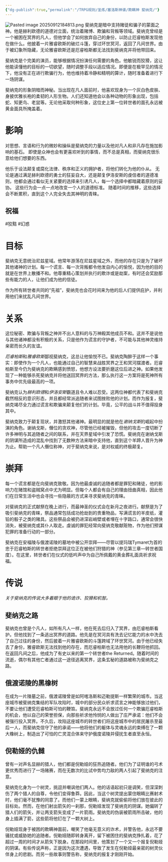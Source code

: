 ```yaml
---
{"dg-publish":true,"permalink":"/TRPG规则/圣炼/塞洛斯神谱/欺瞒神 斐纳克/"}
---
```


![Pasted image 20250912184813.png](/img/user/zz%E7%B4%A0%E6%9D%90/Pasted%20image%2020250912184813.png)
斐纳克是暗中支持赌徒和骗子的蒙面之神。他是赫利欧德的道德对立面，统治着赌博、欺骗和背叛等领域。斐纳克曾经是一个被困在冥界的凡人，但他学会了如何放弃自己的身份，以防止厄睿柏斯发现他在做什么。他披着一片雅睿欧斯的破烂斗篷，穿过环世冥河，返回了凡间世界。由于被幻象所隐藏，无论雅睿欧斯还是厄睿柏斯都无法找到斐纳克并将他带回来。

斐纳克是个完美的演员，能够根据情况扮演任何需要的角色。他敏锐而狡猾，这让他能读懂他的目标的一切欲望，随时调整手段以适应情况。即便是在极罕见的情况下，他没有正在进行欺骗行为，他也维持着冷静和精明的算计，随时准备着进行下一场阴谋。

斐纳克的形象阴暗而神秘。当出现在凡人面前时，他喜欢现身为一个灰白色皮肤、身披优雅长袍的柔韧的人形生物。人们还知道他会以各种动物的形象出现，包括蛇、知更鸟、老鼠等。无论他采取何种形象，这位史上第一位转世者的面孔永远被黄金面具所掩盖着。

# 影响
对思想、言语和行为的微妙和操纵是斐纳克的力量以及他对凡人和非凡存在施加影响的基石。 即使是众神也会有更喜欢听到的事情，而不总是真相，而斐纳克很乐意给他们想要的东西。

他乐于设法颠复或腐化法律、秩序和正义的拥护者，将他们转化为他的仆从。 无论是通过满足赫利欧德的勇士的狂妄自大，还是颠复伊洛安斯的虔信者的道德准则，他都会通过看似无关紧要的选择来引诱凡人，每一个选择中都暗藏着原则的妥协。 这些行为会一点一点地改变一个人的道德标准。 随着时间的推移，这些选择会不断累积，直到这个人完全失去其神明的青睐。
## 祝福
#狡黠 #幻惑

# 目标
斐纳克无意统治尼兹星域。他常年游荡在尼兹星域之外，而他的存在只是为了破坏其他诸神的计划。每一个谎言、每一次背叛都令他发自内心的愉悦，因为他的目的就是在世界上散播不和。他尊重精心策划并执行的欺诈或是劫案，有时还会奖励那些有能力的人，让他们成为他的信徒。

作为所有转世者共同的“先祖”，斐纳克也会花时间来为他的后人们提供庇护，并利用他们来扰乱凡间世界。

# 关系
这位秘密、欺骗与背叛之神并不出人意料的与万神殿其他成员不和。这并不是说他与其他诸神都没有积极的关系，只是他作为谎言的守护者，不可能与其他神灵维持亲密而长久的友谊。

*厄睿柏斯*和*雅睿欧斯*鄙视斐纳克，这总让他愉悦不已。斐纳克陶醉于这样一个事实：即使作为一个凡人，也能通过自己的智慧来战胜冥界之王和冥河摆渡者。厄睿柏斯至今仍为斐纳克的欺瞒感到愤怒，他想方设法要折磨这位后进之神。如果他发现了一种能够杀死斐纳克并将他送回冥界的方法，那么执行这一方案将是死神所有事务中优先级最高的一项。

斐纳克认为*赫利欧德*和*伊洛安斯*霸道且令人难以忍受。这两位神都代表了和斐纳克截然相反的意识形态，并且都经常派追随者来试图挫败他的计划。而作为报复，斐纳克竭尽全力通过谎言和欺骗来颠复他们的计划。毕竟，公平的战斗并不值得投身其中。

斐纳克致力于颠复现状，并激怒其他诸神。最明显的就是他在*谢纳戈斯*的崛起中扮演的角色。谢纳戈斯，僭位的贪欢神，尽管他已经被摧毁，但他的攻击一度切断了许多神明与其追随者之间的联系，并在天界星域中引发了恐慌。斐纳克在谢纳戈斯的阴谋所造成的混乱中找到了无数种方法来暗中支持他，直到这个羊蹄人晋升为神为止。帮助一个凡人僭位称神，对于斐纳克来说，是对权威的终极颠复。

# 崇拜
每一个谎言都是在向斐纳克致敬。因为他最虔诚的追随者都是罪犯和赌徒，他的影响力在赌馆和盗贼窝点中尤为明显。但每个人都会有自己的理由扭曲真相，因此他们在日常生活中也会寻找一些隐蔽的方式来寻求斐纳克的青睐。

对斐纳克的正式献祭在晚上进行，而最神圣的仪式会在新月之夜进行。献祭是为了吸引斐纳克的青睐，祭品通常包括成功抢劫到的贵重物品，写满谎言的羊皮纸，灌铅的骰子之类的赌具。这些祭品会被扔进深岩峭壁或者埋在十字路口，通常会很快消失，被斐纳克或其仆人取走。虔诚的罪犯经常向斐纳克敬献赃物，作为他们预谋犯罪的准备行动的一部分。

斐纳克在安福陵与俄渡诺陵的墓地中被公开崇拜——尽管以提玛瑞Tymaret为首的忠于厄睿柏斯的转世者拒绝崇拜这位正在被他们狩猎的神（参见第三章—转世者国度）。在这里，转世者们在仪式的低吟声中为自己所佩戴的黄金葬礼面具祈求祝福。

# 传说
*关于斐纳克的传说大多着眼于他的诡诈、狡猾和机智。*

## 斐纳克之路
斐纳克也曾是个凡人，如所有凡人一样，他在死去后归入了冥界，由厄睿柏斯看护。但他找到了一条逃出冥界的道路。他先是在冥河具有洗去记忆能力的水中洗去了自己过往的身份，然后披着一片雅睿欧斯的斗篷跨域了环世冥河。由于他已经失去了身份，雅睿欧斯无法找到他的存在，而厄睿柏斯也无法用他的长鞭将他抓回。在返回凡间之后，他成为了有史以来的第一个转世者the Returned。随着时间的流逝，偶尔有其他亡者通过这一途径逃离冥界，这条玄秘的道路被称为斐纳克之路。

## 俄渡诺陵的黑橡树
在成为一片陵墓之前，俄渡诺陵曾是如阿喀洛斯和迈勒提斯一样繁荣的城市。当这座城市被斐纳克集结的军队攻陷时，城中的部分民众祈求谎言之神能够放过他们，不要让他们遭受厄睿柏斯可怕的鞭笞。斐纳克永远不会放过任何一个欺骗厄睿柏斯的机会，他以自己的荣誉担保，向那些祈求他怜悯的人做出了庄严承诺：他们不会被强行投入冥界。不久后，攻陷这座城市的转世者们将这座城市中的居民屠杀至最后一人，而斐纳克信守了他的承诺——他将他们的躯体与灵魂永远的束缚在了一颗大橡树上，制造出了可怕的亡灵混合体来守护俄度诺陵并侵扰生者直至永恒。

## 倪勒娅的仇雠
曾有一对声名显赫的猎人，他们都是倪勒娅的狂热追随者。他们为了证明谁的弓术更优秀而进行了一场赌赛，而在无数次的比试中势均力敌的两人引起了斐纳克的注意。

斐纳克化身为一个树灵，挑逗并嘲讽他们两人。他的话语起初只是调笑，但深深刺伤了两个猎人的自尊，令他们变得鲁莽。因此，当这个树灵提出蒙住眼睛比赛射术时，他们毫不犹豫的同意了。而他们一蒙上眼睛，斐纳克就偷偷将他们放在彼此的目标处。然而，在他们射出箭矢的一刹那，倪勒娅发现了斐纳克的阴谋。她偏转了猎人们的箭矢，并让两支箭矢变成了一片箭雨。斐纳克的伪装被箭雨所击破，他的身上插满了箭，这些箭将他钉在了一颗大树上。

倪勒娅现身于被困的欺瞒神面前，嘲笑了他毫无意义的诈术，并警告他，永远不要骚扰或威胁她的追随者。倪勒娅随即转身离开，留下被困住的斐纳克挣扎着，花了超过一周的时间才从箭矢下脱身。在那段时间里，他策划了一个又一个报复倪勒娅的阴谋。有些传说声称，正是因为这次遭遇，导致了发生在倪勒娅最亲密的树灵伙伴身上的悲剧。而另一些故事则警告称，斐纳克的报复才刚刚开始。